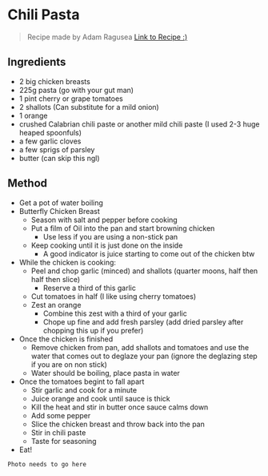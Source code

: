 # Chili Pasta

> Recipe made by Adam Ragusea [Link to Recipe :)](https://www.youtube.com/watch?v=fFCqW6VwtKQ)

## Ingredients

- 2 big chicken breasts
- 225g pasta (go with your gut man)
- 1 pint cherry or grape tomatoes
- 2 shallots (Can substitute for a mild onion)
- 1 orange
- crushed Calabrian chili paste or another mild chili paste (I used 2-3 huge heaped spoonfuls)
- a few garlic cloves
- a few sprigs of parsley
- butter (can skip this ngl)

## Method

- Get a pot of water boiling
- Butterfly Chicken Breast
    - Season with salt and pepper before cooking
    - Put a film of Oil into the pan and start browning chicken
        - Use less if you are using a non-stick pan
    - Keep cooking until it is just done on the inside
        - A good indicator is juice starting to come out of the chicken btw
- While the chicken is cooking:
    - Peel and chop garlic (minced) and shallots (quarter moons, half then half then slice)
        - Reserve a third of this garlic
    - Cut tomatoes in half (I like using cherry tomatoes)
    - Zest an orange
        - Combine this zest with a third of your garlic
        - Chope up fine and add fresh parsley (add dried parsley after chopping this up if you prefer)
- Once the chicken is finished
    - Remove chicken from pan, add shallots and tomatoes and use the water that comes out to deglaze your pan (ignore the deglazing step if you are on non stick)
    - Water should be boiling, place pasta in water
- Once the tomatoes begint to fall apart
    - Stir garlic and cook for a minute
    - Juice orange and cook until sauce is thick
    - Kill the heat and stir in butter once sauce calms down
    - Add some pepper
    - Slice the chicken breast and throw back into the pan
    - Stir in chili paste
    - Taste for seasoning
- Eat!

``` Photo needs to go here ```

